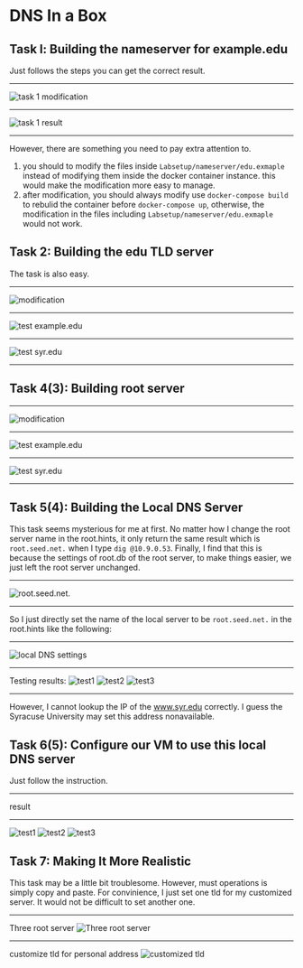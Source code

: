 # DNS In a Box

## Task l: Building the nameserver for example.edu

Just follows the steps you can get the correct result.

---

![task 1 modification](Assets/imgs/Task1_modificatoin.png)

---

![task 1 result](Assets/imgs/Task1_result.png)

---

However, there are something you need to pay extra attention to.

1. you should to modify the files inside `Labsetup/nameserver/edu.exmaple` instead of modifying them inside the docker container instance. this would make the modification more easy to manage.
2. after modification, you should always modify use `docker-compose build` to rebulid the container before `docker-compose up`, otherwise, the modification in the files including `Labsetup/nameserver/edu.exmaple` would not work.

## Task 2: Building the edu TLD server

The task is also easy.

---

![modification](Assets/imgs/Task2_modification.png)

---

![test example.edu](Assets/imgs/Task2_dig_example.png)

---

![test syr.edu](Assets/imgs/Task2_dig_syr.png)

---

## Task 4(3): Building root server

---

![modification](Assets/imgs/Task3_modification.png)

---

![test example.edu](Assets/imgs/Task3_dig_edu.png)

---

![test syr.edu](Assets/imgs/Task3_dig_cn.png)

---

## Task 5(4): Building the Local DNS Server

This task seems mysterious for me at first. No matter how I change the root server name in the root.hints, it only return the same result which is `root.seed.net.` when I type `dig @10.9.0.53`. Finally, I find that this is because the settings of root.db of the root server, to make things easier, we just left the root server unchanged.

---

![root.seed.net.](Assets/imgs/Task4_result_of_dig.png)

---

So I just directly set the name of the local server to be `root.seed.net.` in the root.hints like the following:

---

![local DNS settings](Assets/imgs/Task4_local_DNS_settings.png)

---

Testing results:
![test1](Assets/imgs/Task4_result1.png)
![test2](Assets/imgs/Task4_result2.png)
![test3](Assets/imgs/Task4_result3.png)

---

However, I cannot lookup the IP of the www.syr.edu correctly. I guess the Syracuse University may set this address nonavailable.

## Task 6(5): Configure our VM to use this local DNS server

Just follow the instruction.

---

result

---

![test1](Assets/imgs/Task5_result1.png)
![test2](Assets/imgs/Task5_result2.png)
![test3](Assets/imgs/Task5_result3.png)


## Task 7: Making It More Realistic

This task may be a little bit troublesome. However, must operations is simply copy and paste. For convinience, I just set one tld for my customized server. It would not be difficult to set another one.

---

Three root server
![Three root server](Assets/imgs/Task6_three_root_server.png)

---

customize tld for personal address
![customized tld](Assets/imgs/Task6_customized_server.png)